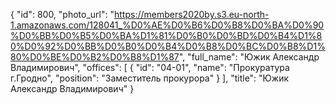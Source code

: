 {
    "id": 800,
    "photo_url": "https://members2020by.s3.eu-north-1.amazonaws.com/128041_%D0%AE%D0%B6%D0%B8%D0%BA%D0%90%D0%BB%D0%B5%D0%BA%D1%81%D0%B0%D0%BD%D0%B4%D1%80%D0%92%D0%BB%D0%B0%D0%B4%D0%B8%D0%BC%D0%B8%D1%80%D0%BE%D0%B2%D0%B8%D1%87",
    "full_name": "Южик Александр Владимирович",
    "offices": [
        {
            "id": "04-01",
            "name": "Прокуратура г.Гродно",
            "position": "Заместитель прокурора"
        }
    ],
    "title": "Южик Александр Владимирович"
}